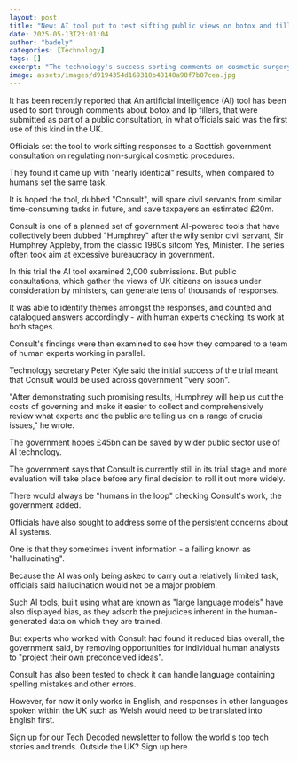 ```yaml
---
layout: post
title: "New: AI tool put to test sifting public views on botox and fillers"
date: 2025-05-13T23:01:04
author: "badely"
categories: [Technology]
tags: []
excerpt: "The technology's success sorting comments on cosmetic surgery paves the way for its wider use, the government says."
image: assets/images/d9194354d169310b48140a98f7b07cea.jpg
---
```


It has been recently reported that An artificial intelligence (AI) tool has been used to sort through comments  about botox and lip fillers, that were submitted as part of a public consultation, in what officials said was the first use of this kind in the UK.

Officials set the tool to work sifting responses to a Scottish government consultation on regulating non-surgical cosmetic procedures.

They found it came up with "nearly identical" results, when compared to humans set the same task.

It is hoped the tool, dubbed "Consult", will spare civil servants from similar time-consuming tasks in future, and save taxpayers an estimated £20m. 

Consult is one of a planned set of government AI-powered tools that have collectively been dubbed "Humphrey" after the wily senior civil servant, Sir Humphrey Appleby, from the classic 1980s sitcom Yes, Minister. The series often took aim at excessive bureaucracy in government.

In this trial the AI tool examined 2,000 submissions. But public consultations, which gather the views of UK citizens on issues under consideration by ministers, can generate tens of thousands of responses. 

It was able to identify themes amongst the responses, and counted and catalogued answers accordingly - with human experts checking its work at both stages.

Consult's findings were then examined to see how they compared to a team of human experts working in parallel.

Technology secretary Peter Kyle said the initial success of the trial meant that Consult would be used across government "very soon". 

"After demonstrating such promising results, Humphrey will help us cut the costs of governing and make it easier to collect and comprehensively review what experts and the public are telling us on a range of crucial issues," he wrote.

The government hopes £45bn can be saved by wider public sector use of AI technology.

The government says that Consult is currently still in its trial stage and more evaluation will take place before any final decision to roll it out more widely.

There would always be "humans in the loop" checking Consult's work, the government added.

Officials have also sought to address some of the persistent concerns about AI systems.

One is that they sometimes invent information - a failing known as "hallucinating". 

Because the AI was only being asked to carry out a relatively limited task, officials said hallucination would not be a major problem.

Such AI tools, built using what are known as "large language models" have also displayed bias, as they adsorb the prejudices inherent in the human-generated data on which they are trained. 

But experts who worked with Consult had found it reduced bias overall,  the government said, by removing opportunities for individual human analysts to "project their own preconceived ideas".

Consult has also been tested to check it can handle language containing spelling mistakes and other errors. 

However, for now it only works in English, and responses in other languages spoken within the UK such as Welsh would need to be translated into English first.

Sign up for our Tech Decoded newsletter to follow the world's top tech stories and trends. Outside the UK? Sign up here.

